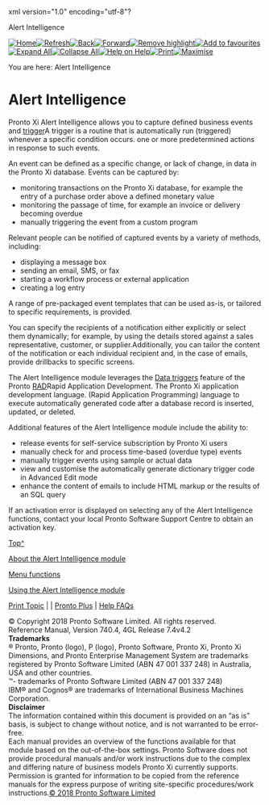 xml version="1.0" encoding="utf-8"?

Alert Intelligence

[![Home](../resources/masterpages/home-normal.jpg "Home")](../welcome.htm)[![Refresh](../resources/masterpages/refresh.jpg "Refresh")](javascript:RefreshOnclick())[![Back](../resources/masterpages/back-normal.jpg "Back")](javascript:BackOnclick())[![Forward](../resources/masterpages/forward-normal.jpg "Forward")](javascript:ForwardOnclick())[![Remove highlight](../resources/masterpages/deletehighlight-normal.jpg "Remove Search Highlighting")](#)[![Add to favourites](../resources/masterpages/addfavourite-normal.jpg "Add Topic to Favourites")](#)[![Expand All](../resources/masterpages/expandall.jpg "Expand All")](#)[![Collapse All](../resources/masterpages/collapseall.jpg "Collapse All")](#)[![Help on Help](../resources/masterpages/about-normal.jpg "Help on Help")](../help_on_help/help_on_help.htm)[![Print](../resources/masterpages/print.jpg "Print Topic")](javascript:PrintTopic() "Print this Topic")[![Maximise](../resources/masterpages/hide-normal.jpg "Show/Hide Navigation")](#)

You are here: Alert Intelligence

# Alert Intelligence

Pronto Xi Alert Intelligence allows you to capture defined business events and [trigger](javascript:void(0);)A trigger is a routine that is automatically run (triggered) whenever a specific condition occurs. one or more predetermined actions in response to such events.

An event can be defined as a specific change, or lack of change, in data in the Pronto Xi database. Events can be captured by:

* monitoring transactions on the Pronto Xi database, for example the entry of a purchase order above a defined monetary value
* monitoring the passage of time, for example an invoice or delivery becoming overdue
* manually triggering the event from a custom program

Relevant people can be notified of captured events by a variety of methods, including:

* displaying a message box
* sending an email, SMS, or fax
* starting a workflow process or external application
* creating a log entry

A range of pre-packaged event templates that can be used as-is, or tailored to specific requirements, is provided.

You can specify the recipients of a notification either explicitly or select them dynamically; for example, by using the details stored against a sales representative, customer, or supplier.Additionally, you can tailor the content of the notification or each individual recipient and, in the case of emails, provide drillbacks to specific screens.

The Alert Intelligence module leverages the [Data triggers](../4gl_reference/reference/data_triggers.htm) feature of the Pronto [RAD](javascript:void(0);)Rapid Application Development. The Pronto Xi application development language. (Rapid Application Programming) language to execute automatically generated code after a database record is inserted, updated, or deleted.

Additional features of the Alert Intelligence module include the ability to:

* release events for self-service subscription by Pronto Xi users
* manually check for and process time-based (overdue type) events
* manually trigger events using sample or actual data
* view and customise the automatically generate dictionary trigger code in Advanced Edit mode
* enhance the content of emails to include HTML markup or the results of an SQL query

If an activation error is displayed on selecting any of the Alert Intelligence functions, contact your local Pronto Software Support Centre to obtain an activation key.

[Top^](#top)

[About the Alert Intelligence module](concept/about_alert_intelligence.htm)

[Menu functions](ref_function/menu_functions.htm)

[Using the Alert Intelligence module](task/toc_using_the_ai_module.htm)

[Print Topic](javascript:PrintTopic() "Print this Topic") |  | [Pronto Plus](# "Pronto Plus") | [Help FAQs](../help_on_help/help_on_help.htm)

© Copyright 2018 Pronto Software Limited. All rights reserved.  
Reference Manual, Version 740.4, 4GL Release 7.4v4.2  
**Trademarks**  
® Pronto, Pronto (logo), P (logo), Pronto Software, Pronto Xi, Pronto Xi Dimensions, and Pronto Enterprise Management System are trademarks registered by Pronto Software Limited (ABN 47 001 337 248) in Australia, USA and other countries.  
™- trademarks of Pronto Software Limited (ABN 47 001 337 248)  
IBM® and Cognos® are trademarks of International Business Machines Corporation.  
**Disclaimer**  
The information contained within this document is provided on an “as is” basis, is subject to change without notice, and is not warranted to be error-free.  
Each manual provides an overview of the functions available for that module based on the out-of-the-box settings. Pronto Software does not provide procedural manuals and/or work instructions due to the complex and differing nature of business models Pronto Xi currently supports. Permission is granted for information to be copied from the reference manuals for the express purpose of writing site-specific procedures/work instructions.[© 2018 Pronto Software Limited](javascript:void(0);)
